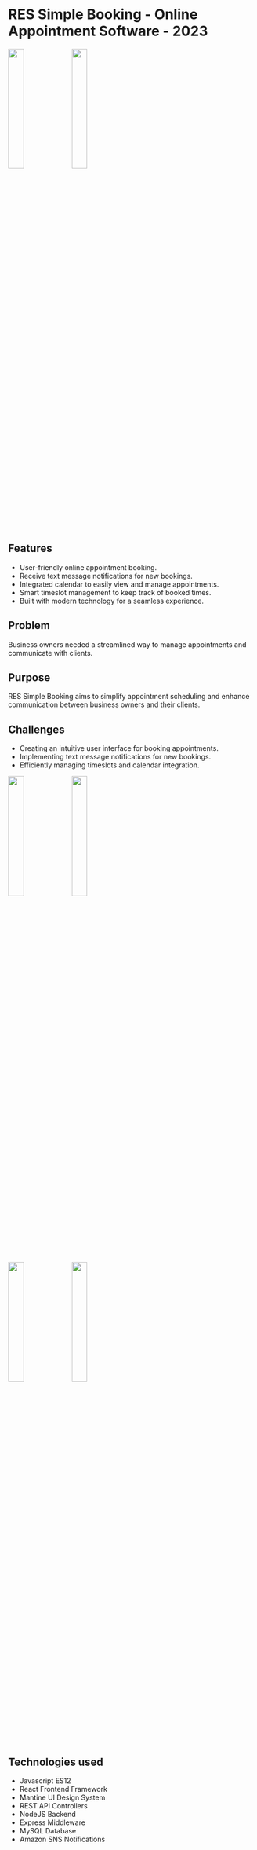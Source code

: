 # RES Simple Booking - Online Appointment Software - 2023

<p float="left">
  <img src="https://msmtech.ca/wp-content/uploads/2023/04/1.png" width="25%" />
  <img src="https://msmtech.ca/wp-content/uploads/2023/04/2.png" width="25%" />
</p>

## Features

- User-friendly online appointment booking.
- Receive text message notifications for new bookings.
- Integrated calendar to easily view and manage appointments.
- Smart timeslot management to keep track of booked times.
- Built with modern technology for a seamless experience.

## Problem

Business owners needed a streamlined way to manage appointments and communicate with clients.

## Purpose

RES Simple Booking aims to simplify appointment scheduling and enhance communication between business owners and their clients.

## Challenges

- Creating an intuitive user interface for booking appointments.
- Implementing text message notifications for new bookings.
- Efficiently managing timeslots and calendar integration.

<p float="left">
  <img src="https://msmtech.ca/wp-content/uploads/2023/04/3.png" width="25%" />
  <img src="https://msmtech.ca/wp-content/uploads/2023/04/4.png" width="25%" />
</p>

<p float="left">
  <img src="https://msmtech.ca/wp-content/uploads/2023/04/5.png" width="25%" />
  <img src="https://msmtech.ca/wp-content/uploads/2023/04/6.png" width="25%" />
</p>

## Technologies used

- Javascript ES12
- React Frontend Framework
- Mantine UI Design System
- REST API Controllers
- NodeJS Backend
- Express Middleware
- MySQL Database
- Amazon SNS Notifications
